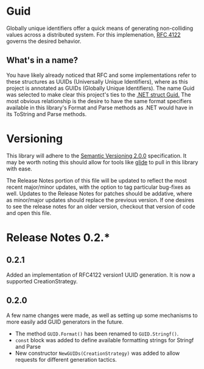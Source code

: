 # Guid
Globally unique identifiers offer a quick means of generating non-colliding
values across a distributed system. For this implemenation, 
[RFC 4122](http://ietf.org/rfc/rfc4122.txt) governs the desired behavior.

## What's in a name?
You have likely already noticed that RFC and some implementations refer to
these structures as UUIDs (Universally Unique Identifiers), where as this
project is annotated as GUIDs (Globally Unique Identifiers). The name Guid was
selected to make clear this project's ties to the
[.NET struct Guid.](https://msdn.microsoft.com/en-us/library/system.guid(v=vs.110).aspx)
The most obvious relationship is the desire to have the same format specifiers
available in this library's Format and Parse methods as .NET would have in its
ToString and Parse methods.

# Versioning
This library will adhere to the
[Semantic Versioning 2.0.0](http://semver.org/spec/v2.0.0.html) specification.
It may be worth noting this should allow for tools like
[glide](https://glide.readthedocs.io/en/latest/) to pull in this library with
ease.

The Release Notes portion of this file will be updated to reflect the most
recent major/minor updates, with the option to tag particular bug-fixes as
well. Updates to the Release Notes for patches should be addative, where as
minor/major updates should replace the previous version. If one desires to see
the release notes for an older version, checkout that version of code and open
this file.

# Release Notes 0.2.*
## 0.2.1
Added an implementation of RFC4122 version1 UUID generation. It is now a supported CreationStrategy.
## 0.2.0
A few name changes were made, as well as setting up some mechanisms to more
easily add GUID generators in the future.
- The method `GUID.Format()` has been renamed to `GUID.Stringf()`.
- `const` block was added to define available formatting strings for Stringf
  and Parse
- New constructor `NewGUIDs(CreationStrategy)` was added to allow requests for
  different generation tactics.


